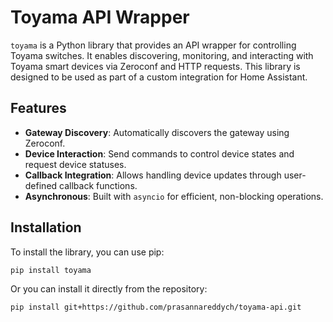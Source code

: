 
# Toyama API Wrapper

`toyama` is a Python library that provides an API wrapper for controlling Toyama switches. It enables discovering, monitoring, and interacting with Toyama smart devices via Zeroconf and HTTP requests. This library is designed to be used as part of a custom integration for Home Assistant.

## Features

- **Gateway Discovery**: Automatically discovers the gateway using Zeroconf.
- **Device Interaction**: Send commands to control device states and request device statuses.
- **Callback Integration**: Allows handling device updates through user-defined callback functions.
- **Asynchronous**: Built with `asyncio` for efficient, non-blocking operations.

## Installation

To install the library, you can use pip:

```bash
pip install toyama
```

Or you can install it directly from the repository:

```bash
pip install git+https://github.com/prasannareddych/toyama-api.git
```